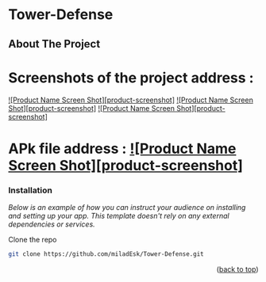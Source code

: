 # Tower-Defense

<!-- ABOUT THE PROJECT -->
## About The Project

# Screenshots of the project address :
[![Product Name Screen Shot][product-screenshot]](https://github.com/miladEsk/Tower-Defense/blob/master/Assets/TutorialInfo/Screenshots/Screenshot%201.png)
[![Product Name Screen Shot][product-screenshot]](https://github.com/miladEsk/Tower-Defense/blob/master/Assets/TutorialInfo/Screenshots/Screenshot%202.png)
[![Product Name Screen Shot][product-screenshot]](https://github.com/miladEsk/Tower-Defense/blob/master/Assets/TutorialInfo/Screenshots/Screenshot%203.png)

# APk file address : [![Product Name Screen Shot][product-screenshot]](https://github.com/miladEsk/Tower-Defense/tree/master/Export)

### Installation

_Below is an example of how you can instruct your audience on installing and setting up your app. This template doesn't rely on any external dependencies or services._

Clone the repo
   ```sh
   git clone https://github.com/miladEsk/Tower-Defense.git
   ```
<p align="right">(<a href="#readme-top">back to top</a>)</p> 
